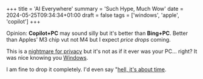 +++
title = 'AI Everywhere'
summary = 'Such Hype, Much Wow'
date = 2024-05-25T09:34:34+01:00
draft = false
tags = ['windows', 'apple', 'copilot']
+++

Opinion: **Copilot+PC** may sound silly but it's better than **Bing+PC**.
Better than Apples' M3 chip vut not M4 but I expect *price drops* coming.

This is a [nightmare for privacy](https://www.youtube.com/watch?v=Aqo8g3Hx4rA) but it's not as if it ever was your PC... right?
It was nice knowing you [Windows](https://www.microsoft.com/en-us/windows).

I am fine to drop it completely. I'd even say "[hell, it's about time](https://www.youtube.com/watch?v=_J6-3l3hCm0).


